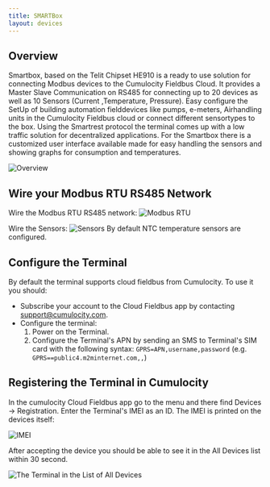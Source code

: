```yaml
---
title: SMARTBox
layout: devices
---
```


## Overview

Smartbox, based on the Telit Chipset HE910 is a ready to use solution for connecting Modbus devices to the Cumulocity Fieldbus Cloud. It provides a Master Slave Communication on RS485 for connecting up to 20 devices as well as 10 Sensors (Current ,Temperature, Pressure). Easy configure the SetUp of building automation fielddevices like pumps, e-meters, Airhandling units in the Cumulocity Fieldbus cloud or connect different sensortypes to the box. Using the Smartrest protocol the terminal comes up with a low traffic solution for decentralized applications. For the Smartbox there is a customized user interface available made for easy handling the sensors and showing graphs for consumption and temperatures. 

![Overview](/guides/devices/smartbox/overview.png)

## Wire your Modbus RTU RS485 Network

Wire the Modbus RTU RS485 network: 
![Modbus RTU](/guides/devices/smartbox/modbus.png)

Wire the Sensors:
![Sensors](/guides/devices/smartbox/sensors.png)
By default NTC temperature sensors are configured. 

## Configure the Terminal

By default the terminal supports cloud fieldbus from Cumulocity. To use it you should:
* Subscribe your account to the Cloud Fieldbus app by contacting support@cumulocity.com.
* Configure the terminal:
  1. Power on the Terminal.
  2. Configure the Terminal's APN by sending an SMS to Terminal's SIM card with the following syntax: `GPRS=APN,username,password` (e.g. `GPRS==public4.m2minternet.com,,`)

## Registering the Terminal in Cumulocity

In the cumulocity Cloud Fieldbus app go to the menu and there find Devices -> Registration. Enter the Terminal's IMEI as an ID. The IMEI is printed on the devices itself:

![IMEI](/guides/devices/smartbox-modbus/imei.png)

After accepting the device you should be able to see it in the All Devices list within 30 second.

![The Terminal in the List of All Devices](/guides/devices/smartbox-modbus/terminal-in-all-devices.png)